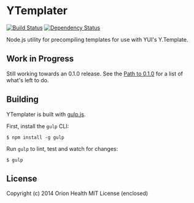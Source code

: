YTemplater
==========

[![Build Status](https://travis-ci.org/orionhealth/ytemplater.png?branch=master)](https://travis-ci.org/orionhealth/ytemplater)
[![Dependency Status](https://gemnasium.com/orionhealth/ytemplater.png)](https://gemnasium.com/orionhealth/ytemplater)

Node.js utility for precompiling templates for use with YUI's Y.Template.

## Work in Progress

Still working towards an 0.1.0 release. See the [Path to 0.1.0](https://github.com/orionhealth/ytemplater/issues/1) for a list of what's left to do.

## Building

YTemplater is built with [gulp.js](http://gulpjs.com/).

First, install the `gulp` CLI:

    $ npm install -g gulp

Run `gulp` to lint, test and watch for changes:

    $ gulp


## License

Copyright (c) 2014 Orion Health MIT License (enclosed)
